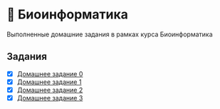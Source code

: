 # 🌿 Биоинформатика

Выполненные домашние задания в рамках курса Биоинформатика

## Задания

- [x] [Домашнее задание 0](https://github.com/PeachMood/bioinformatics/tree/main/task0)
- [x] [Домашнее задание 1](https://github.com/PeachMood/bioinformatics/tree/main/task1)
- [x] [Домашнее задание 2](https://github.com/PeachMood/bioinformatics/tree/main/task2)
- [x] [Домашнее задание 3](https://github.com/PeachMood/bioinformatics/tree/main/task3)

